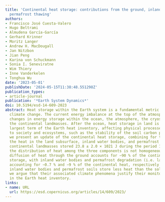```yaml
---
title: 'Continental heat storage: contributions from the ground, inland waters, and
  permafrost thawing'
authors:
- Francisco José Cuesta-Valero
- Hugo Beltrami
- Almudena García-García
- Gerhard Krinner
- Moritz Langer
- Andrew H. MacDougall
- Jan Nitzbon
- Jian Peng
- Karina von Schuckmann
- Sonia I. Seneviratne
- Wim Thiery
- Inne Vanderkelen
- Tonghua Wu
date: '2023-05-01'
publishDate: '2024-05-15T11:38:48.551298Z'
publication_types:
- article-journal
publication: '*Earth System Dynamics*'
doi: 10.5194/esd-14-609-2023
abstract: Heat storage within the Earth system is a fundamental metric for understanding
  climate change. The current energy imbalance at the top of the atmosphere causes
  changes in energy storage within the ocean, the atmosphere, the cryosphere, and
  the continental landmasses. After the ocean, heat storage in land is the second
  largest term of the Earth heat inventory, affecting physical processes relevant
  to society and ecosystems, such as the stability of the soil carbon pool. Here,
  we present an update of the continental heat storage, combining for the first time
  the heat in the land subsurface, inland water bodies, and permafrost thawing. The
  continental landmasses stored 23.8 ± 2.0 × 1021 J during the period 1960–2020, but
  the distribution of heat among the three components is not homogeneous. The sensible
  diffusion of heat through the ground accounts for ∼90 % of the continental heat
  storage, with inland water bodies and permafrost degradation (i.e. latent heat)
  accounting for ∼0.7 % and ∼9 % of the continental heat, respectively. Although the
  inland water bodies and permafrost soils store less heat than the solid ground,
  we argue that their associated climate phenomena justify their monitoring and inclusion
  in the Earth heat inventory.
links:
- name: URL
  url: https://esd.copernicus.org/articles/14/609/2023/
---
```

